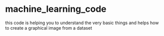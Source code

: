 # machine_learning_code
this code is helping you to understand the very basic things and helps how to create a graphical image from a dataset
